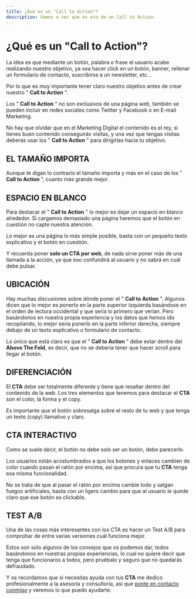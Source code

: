 ```yaml
---
title: ¿Qué es un "Call to Action"?
description: Vamos a ver que es eso de un Call to Action.
---
```


# ¿Qué es un "Call to Action"?

La idea es que mediante un botón, palabra o frase el usuario acabe realizando nuestro objetivo, ya sea hacer click en un botón, banner, rellenar un formulario de contacto, suscribirse a un newsletter, etc...

Por lo que es muy importante tener claro nuestro objetivo antes de crear nuestro " **Call to Action** ".

Los " **Call to Action** " no son exclusivos de una página web, también se pueden incluir en redes sociales como Twitter y Facebook o en E-mail Marketing.

No hay que olvidar que en el Marketing Digital el contenido es el rey, si tienes buen contenido conseguirás visitas, y una vez que tengas visitas deberás usar los " **Call to Action** " para dirigirlas hacia tu objetivo.

## EL TAMAÑO IMPORTA

Aunque te digan lo contrario el tamaño importa y más en el caso de los " **Call to Action** ", cuanto más grande mejor.

## ESPACIO EN BLANCO

Para destacar el " **Call to Action** " lo mejor es dejar un espacio en blanco alrededor. Si cargamos demasiado una página haremos que el botón en cuestión no capte nuestra atención.

Lo mejor es una página lo más simple posible, basta con un pequeño texto explicativo y el botón en cuestión.

Y recuerda poner **solo un CTA por web**, de nada sirve poner más de una llamada a la acción, ya que eso confundirá al usuario y no sabrá en cuál debe pulsar.

## UBICACIÓN

Hay muchas discusiones sobre dónde poner el " **Call to Action** ". Algunos dicen que lo mejor es ponerlo en la parte superior izquierda basándose en el orden de lectura occidental y que sería lo primero que verían. Pero basándonos en nuestra propia experiencia y los datos que hemos ido recopilando, lo mejor sería ponerlo en la parte inferior derecha, siempre debajo de un texto explicativo o formulario de contacto.

Lo único que está claro es que el " **Call to Action** " debe estar dentro del **Above The Fold**, es decir, que no se debería tener que hacer scroll para llegar al botón.

## DIFERENCIACIÓN

El **CTA** debe ser totalmente diferente y tiene que resaltar dentro del contenido de la web. Los tres elementos que tenemos para destacar el **CTA** son el color, la forma y el copy.

Es importante que el botón sobresalga sobre el resto de tu web y que tenga un texto (copy) llamativo y claro.

## CTA INTERACTIVO

Como se suele decir, el botón no debe solo ser un botón, debe parecerlo.

Los usuarios están acostumbrados a que los botones y enlaces cambien de color cuando pasan el ratón por encima, así que procura que tu **CTA** tenga esa misma funcionalidad.

No se trata de que al pasar el ratón por encima cambie todo y salgan fuegos artificiales, basta con un ligero cambio para que al usuario le quede claro que ese botón es clickable.

## TEST A/B

Una de las cosas más interesantes con los CTA es hacer un Test A/B para comprobar de entre varias versiones cuál funciona mejor.

Estos son solo algunos de los consejos que os podemos dar, todos basándonos en nuestras propias experiencias, lo cual no quiere decir que tenga que funcionaros a todos, pero pruébalo y seguro que no quedarás defraudado.

Y os recordamos que si necesitas ayuda con tus **CTA** me dedico profesionalmente a la asesoría y consultoría, así que [ponte en contacto conmigo](mailto:info@ajra.es) y veremos lo que puedo ayudarte.
